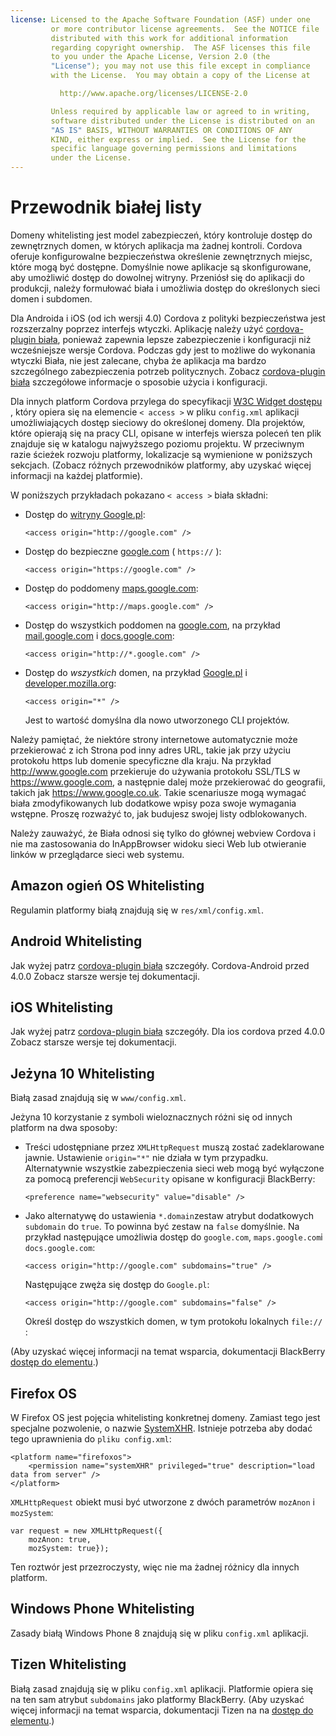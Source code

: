 ```yaml
---
license: Licensed to the Apache Software Foundation (ASF) under one
         or more contributor license agreements.  See the NOTICE file
         distributed with this work for additional information
         regarding copyright ownership.  The ASF licenses this file
         to you under the Apache License, Version 2.0 (the
         "License"); you may not use this file except in compliance
         with the License.  You may obtain a copy of the License at

           http://www.apache.org/licenses/LICENSE-2.0

         Unless required by applicable law or agreed to in writing,
         software distributed under the License is distributed on an
         "AS IS" BASIS, WITHOUT WARRANTIES OR CONDITIONS OF ANY
         KIND, either express or implied.  See the License for the
         specific language governing permissions and limitations
         under the License.
---
```


# Przewodnik białej listy

Domeny whitelisting jest model zabezpieczeń, który kontroluje dostęp do zewnętrznych domen, w których aplikacja ma żadnej kontroli. Cordova oferuje konfigurowalne bezpieczeństwa określenie zewnętrznych miejsc, które mogą być dostępne. Domyślnie nowe aplikacje są skonfigurowane, aby umożliwić dostęp do dowolnej witryny. Przeniósł się do aplikacji do produkcji, należy formułować biała i umożliwia dostęp do określonych sieci domen i subdomen.

Dla Androida i iOS (od ich wersji 4.0) Cordova z polityki bezpieczeństwa jest rozszerzalny poprzez interfejs wtyczki. Aplikację należy użyć [cordova-plugin biała][1], ponieważ zapewnia lepsze zabezpieczenie i konfiguracji niż wcześniejsze wersje Cordova. Podczas gdy jest to możliwe do wykonania wtyczki Biała, nie jest zalecane, chyba że aplikacja ma bardzo szczególnego zabezpieczenia potrzeb politycznych. Zobacz [cordova-plugin biała][1] szczegółowe informacje o sposobie użycia i konfiguracji.

 [1]: https://github.com/apache/cordova-plugin-whitelist

Dla innych platform Cordova przylega do specyfikacji [W3C Widget dostępu][2] , który opiera się na elemencie `< access >` w pliku `config.xml` aplikacji umożliwiających dostęp sieciowy do określonej domeny. Dla projektów, które opierają się na pracy CLI, opisane w interfejs wiersza poleceń ten plik znajduje się w katalogu najwyższego poziomu projektu. W przeciwnym razie ścieżek rozwoju platformy, lokalizacje są wymienione w poniższych sekcjach. (Zobacz różnych przewodników platformy, aby uzyskać więcej informacji na każdej platformie).

 [2]: http://www.w3.org/TR/widgets-access/

W poniższych przykładach pokazano `< access >` biała składni:

*   Dostęp do [witryny Google.pl][3]:
    
        <access origin="http://google.com" />
        

*   Dostęp do bezpieczne [google.com][4] ( `https://` ):
    
        <access origin="https://google.com" />
        

*   Dostęp do poddomeny [maps.google.com][5]:
    
        <access origin="http://maps.google.com" />
        

*   Dostęp do wszystkich poddomen na [google.com][3], na przykład [mail.google.com][6] i [docs.google.com][7]:
    
        <access origin="http://*.google.com" />
        

*   Dostęp do *wszystkich* domen, na przykład [Google.pl][3] i [developer.mozilla.org][8]:
    
        <access origin="*" />
        
    
    Jest to wartość domyślna dla nowo utworzonego CLI projektów.

 [3]: http://google.com
 [4]: https://google.com
 [5]: http://maps.google.com
 [6]: http://mail.google.com
 [7]: http://docs.google.com
 [8]: http://developer.mozilla.org

Należy pamiętać, że niektóre strony internetowe automatycznie może przekierować z ich Strona pod inny adres URL, takie jak przy użyciu protokołu https lub domenie specyficzne dla kraju. Na przykład http://www.google.com przekieruje do używania protokołu SSL/TLS w https://www.google.com, a następnie dalej może przekierować do geografii, takich jak https://www.google.co.uk. Takie scenariusze mogą wymagać biała zmodyfikowanych lub dodatkowe wpisy poza swoje wymagania wstępne. Proszę rozważyć to, jak budujesz swojej listy odblokowanych.

Należy zauważyć, że Biała odnosi się tylko do głównej webview Cordova i nie ma zastosowania do InAppBrowser widoku sieci Web lub otwieranie linków w przeglądarce sieci web systemu.

## Amazon ogień OS Whitelisting

Regulamin platformy białą znajdują się w `res/xml/config.xml`.

## Android Whitelisting

Jak wyżej patrz [cordova-plugin biała][1] szczegóły. Cordova-Android przed 4.0.0 Zobacz starsze wersje tej dokumentacji.

## iOS Whitelisting

Jak wyżej patrz [cordova-plugin biała][1] szczegóły. Dla ios cordova przed 4.0.0 Zobacz starsze wersje tej dokumentacji.

## Jeżyna 10 Whitelisting

Białą zasad znajdują się w `www/config.xml`.

Jeżyna 10 korzystanie z symboli wieloznacznych różni się od innych platform na dwa sposoby:

*   Treści udostępniane przez `XMLHttpRequest` muszą zostać zadeklarowane jawnie. Ustawienie `origin="*"` nie działa w tym przypadku. Alternatywnie wszystkie zabezpieczenia sieci web mogą być wyłączone za pomocą preferencji `WebSecurity` opisane w konfiguracji BlackBerry:
    
        <preference name="websecurity" value="disable" />
        

*   Jako alternatywę do ustawienia `*.domain`zestaw atrybut dodatkowych `subdomain` do `true`. To powinna być zestaw na `false` domyślnie. Na przykład następujące umożliwia dostęp do `google.com`, `maps.google.com`i `docs.google.com`:
    
        <access origin="http://google.com" subdomains="true" />
        
    
    Następujące zwęża się dostęp do `Google.pl`:
    
        <access origin="http://google.com" subdomains="false" />
        
    
    Określ dostęp do wszystkich domen, w tym protokołu lokalnych `file://` :
    
    <access origin="*" subdomains="true" />

(Aby uzyskać więcej informacji na temat wsparcia, dokumentacji BlackBerry [dostęp do elementu][9].)

 [9]: https://developer.blackberry.com/html5/documentation/ww_developing/Access_element_834677_11.html

## Firefox OS

W Firefox OS jest pojęcia whitelisting konkretnej domeny. Zamiast tego jest specjalne pozwolenie, o nazwie [SystemXHR][10]. Istnieje potrzeba aby dodać tego uprawnienia do `pliku config.xml`:

 [10]: https://developer.mozilla.org/en-US/docs/Web/API/XMLHttpRequest#Permissions

    <platform name="firefoxos">
        <permission name="systemXHR" privileged="true" description="load data from server" />
    </platform>
    

`XMLHttpRequest` obiekt musi być utworzone z dwóch parametrów `mozAnon` i `mozSystem`:

    var request = new XMLHttpRequest({
        mozAnon: true,
        mozSystem: true});
    

Ten roztwór jest przezroczysty, więc nie ma żadnej różnicy dla innych platform.

## Windows Phone Whitelisting

Zasady białą Windows Phone 8 znajdują się w pliku `config.xml` aplikacji.

## Tizen Whitelisting

Białą zasad znajdują się w pliku `config.xml` aplikacji. Platformie opiera się na ten sam atrybut `subdomains` jako platformy BlackBerry. (Aby uzyskać więcej informacji na temat wsparcia, dokumentacji Tizen na na [dostęp do elementu][11].)

 [11]: https://developer.tizen.org/help/index.jsp?topic=%2Forg.tizen.web.appprogramming%2Fhtml%2Fide_sdk_tools%2Fconfig_editor_w3celements.htm